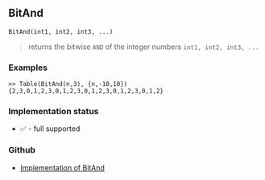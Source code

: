 ## BitAnd

```
BitAnd(int1, int2, int3, ...)
```

> returns the bitwise `AND` of the integer numbers `int1, int2, int3, ...`
 
### Examples

```
>> Table(BitAnd(n,3), {n,-10,10})
{2,3,0,1,2,3,0,1,2,3,0,1,2,3,0,1,2,3,0,1,2}
```






### Implementation status

* &#x2705; - full supported

### Github

* [Implementation of BitAnd](https://github.com/axkr/symja_android_library/blob/master/symja_android_library/matheclipse-core/src/main/java/org/matheclipse/core/builtin/IntegerFunctions.java#L235) 

